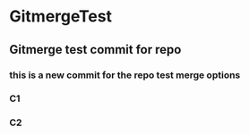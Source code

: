 # GitmergeTest 
## Gitmerge test commit for repo
### this is a new commit for the repo test merge options
### C1
### C2
